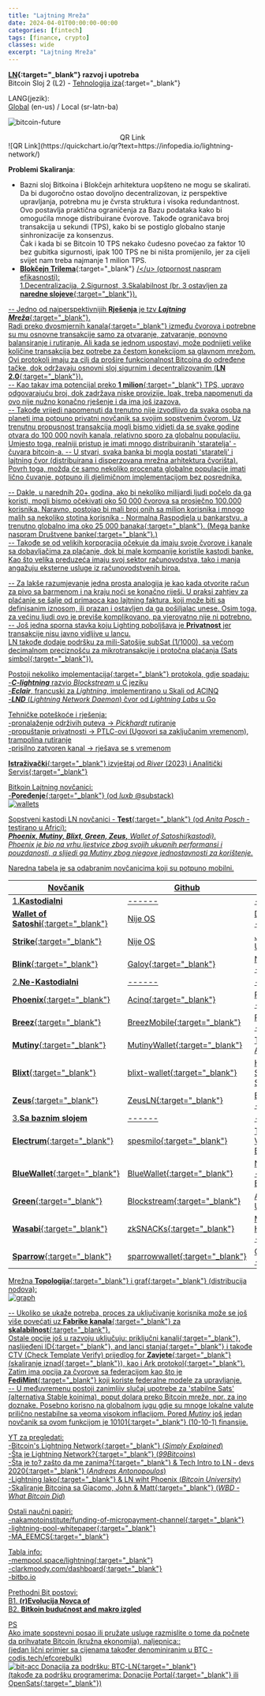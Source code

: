 ```yaml
---
title: "Lajtning Mreža"
date: 2024-04-01T00:00:00-00:00
categories: [fintech]
tags: [finance, crypto]
classes: wide
excerpt: "Lajtning Mreža"
---
```


**[LN](https://en.wikipedia.org/wiki/Lightning_Network){:target="_blank"} razvoj i upotreba**<br>
Bitcoin Sloj 2 (L2) - [Tehnologija iza](https://medium.com/coinmonks/the-lightning-network-technology-behind-bitcoins-scaling-solution-915c07455ca8){:target="_blank"}

LANG(jezik):<br>
[Global](https://infopedia.io/lightning-network/) (en-us) / Local (sr-latn-ba)<br>

![bitcoin-future](https://raw.githubusercontent.com/borisdj/borisdj.github.io/main/assets/images/lightning-network/lightning-model.jpg)

<center>QR Link</center>
![QR Link](https://quickchart.io/qr?text=https://infopedia.io/lightning-network/)

**Problemi Skaliranja**:  
* Bazni sloj Bitkoina i Blokčejn arhitektura uopšteno ne mogu se skalirati.
Da bi dugoročno ostao dovoljno decentralizovan, iz perspektive upravljanja, potrebna mu je čvrsta struktura i visoka redundantnost.  
Ovo postavlja praktična ograničenja za Bazu podataka kako bi omogućila mnoge distribuirane čvorove. Takođe ograničava broj transakcija u sekundi (TPS), kako bi se postiglo globalno stanje sinhronizacije za konsenzus.  
Čak i kada bi se Bitcoin 10 TPS nekako čudesno povećao za faktor 10 bez gubitka sigurnosti, ipak 100 TPS ne bi ništa promijenilo, jer za cijeli svijet nam treba najmanje 1 milion TPS.
* [**Blokčejn Trilema**](https://medium.com/@chainway_xyz/the-true-trilemma-for-bitcoin-layers-06855d535b95){:target="_blank"} <u>/\</u> (otpornost naspram efikasnosti):  
1.Decentralizacija, 2.Sigurnost, 3.Skalabilnost (br. 3 ostavljen za [**naredne slojeve**](https://www.minima.global/post/taking-blockchain-scalability-to-the-next-layer){:target="_blank"}).

-- Jedno od najperspektivnijih **Rješenja** je tzv [***Lajtning Mreža***](https://lightning.network/){:target="_blank"}.  
Radi preko [dvosmjernih kanala](https://bitcoinmagazine.com/technical/understanding-the-lightning-network-part-building-a-bidirectional-payment-channel-1464710791){:target="_blank"} između čvorova i potrebne su mu osnovne transakcije samo za otvaranje, zatvaranje, ponovno balansiranje i rutiranje. Ali kada se jednom uspostavi, može podnijeti velike količine transakcija bez potrebe za čestom konekcijom sa glavnom mrežom.  
Ovi protokoli imaju za cilj da prošire funkcionalnost Bitcoina do određene tačke, dok održavaju osnovni sloj sigurnim i decentralizovanim ([**LN 2.0**](https://blog.theabacus.io/lightning-network-2-0-b878b9bb356e){:target="_blank"}).  
-- Kao takav ima potencijal preko [**1 milion**](https://medium.com/@mnry.io/what-is-the-lightning-network-and-how-does-it-work-a9015096cc1c){:target="_blank"} TPS, upravo odgovarajuću broj, dok zadržava niske provizije. Ipak, treba napomenuti da ovo nije nužno konačno rješenje i da ima još izazova.  
-- Takođe vrijedi napomenuti da trenutno nije izvodljivo da svaka osoba na planeti ima potpuno privatni novčanik sa svojim sopstvenim čvorom. Uz trenutnu propusnost transakcija mogli bismo vidjeti da se svake godine otvara do 100 000 novih kanala, relativno sporo za globalnu populaciju. Umjesto toga, realniji pristup je imati mnogo distribuiranih 'staratelja' - čuvara bitcoin-a. 
-- U stvari, svaka banka bi mogla postati 'staratelj' i lajtning čvor (distribuirana i disperzovana mrežna arhitektura čvorišta). Povrh toga, možda će samo nekoliko procenata globalne populacije imati lično čuvanje, potpuno ili djelimičnom implementacijom bez posrednika. 

-- Dakle, u narednih 20+ godina, ako bi nekoliko milijardi ljudi počelo da ga koristi, mogli bismo očekivati oko 50 000 čvorova sa prosječno 100.000 korisnika. Naravno, postojao bi mali broj onih sa milion korisnika i mnogo malih sa nekoliko stotina korisnika - Normalna Raspodjela u bankarstvu, a trenutno globalno ima oko [25 000 banaka](https://www.linkedin.com/pulse/how-many-banks-globally-david-gyori){:target="_blank"}. ([Mega banke naspram Društvene banke](https://www.extractable.com/insights/by-the-numbers-mega-banks-vs-community-banks/){:target="_blank"}.)  
-- Takođe se od velikih korporacija očekuje da imaju svoje čvorove i kanale sa dobavljačima za plaćanje, dok bi male kompanije koristile kastodi banke. Kao što velika preduzeća imaju svoj sektor računovodstva, tako i manja angažuju eksterne usluge iz računovodstvenih biroa.

-- Za lakše razumjevanje jedna prosta analogija je kao kada otvorite račun za pivo sa barmenom i na kraju noći se konačno riješi. U praksi zahtjev za plaćanje se šalje od primaoca kao lajtning faktura, koji može biti sa definisanim iznosom, ili prazan i ostavljen da ga pošiljalac unese.
Osim toga, za većinu ljudi ovo je previše komplikovano, pa vjerovatno nije ni potrebno.  
-- Još jedna sporna stavka koju Lighting poboljšava je **Privatnost** jer transakcije nisu javno vidljive u lancu.  
LN takođe dodaje podršku za mili-Satošije subSat (1/1000), sa većom decimalnom preciznošću za mikrotransakcije i protočna plaćanja (Sats [simbol](https://bitcoinmagazine.com/culture/my-suggestion-for-the-bitcoin-sats-symbol){:target="_blank"}). 

Postoji nekoliko [implementacija](https://medium.com/@fulgur.ventures/an-overview-of-lightning-network-implementations-d670255a6cfa){:target="_blank"} protokola, gdje spadaju:  
-***C-lightning*** razvio *Blockstream* u C jeziku  
-***Eclair***, francuski za *Lightning*, implementirano u Skali od ACINQ  
-***LND*** (*Lightning Network Daemon*) čvor od *Lightning Labs* u Go  

Tehničke poteškoće i rješenja:  
-pronalaženje održivih puteva -> *Pickhardt* rutiranje  
-propuštanje privatnosti -> PTLC-ovi (Ugovori sa zaključanim vremenom), trampolina rutiranje  
-prisilno zatvoren kanal -> rješava se s vremenom  

[**Istraživački**](https://river.com/learn/files/river-lightning-report-2023.pdf){:target="_blank"} izvještaj od *River* (2023) i Analitički [Servis](https://1ml.com/){:target="_blank"}  

Bitkoin Lajtning novčanici:  
-[**Poređenje**](https://luxb.substack.com/p/usporedba-lightning-novcanika){:target="_blank"} (od *luxb* @substack)  
![wallets](https://raw.githubusercontent.com/borisdj/borisdj.github.io/main/assets/images/lightning-network/lightning-wallets-all.jpg)

Sopstveni kastodi LN novčanici - [**Test**](https://anitaposch.com/lightning-wallet-test-2024){:target="_blank"} (od *Anita Posch* - testirano u Africi):  
***Phoenix, Mutiny, Blixt, Green, Zeus,** Wallet of Satoshi(kastodi)*.  
*Phoenix je bio na vrhu ljestvice zbog svojih ukupnih performansi i pouzdanosti, a slijedi ga Mutiny zbog njegove jednostavnosti za korištenje.*

Naredna tabela je sa odabranim novčanicima koji su potpuno mobilni.

| Novčanik | Github | Tim | Vid | Tag |
| -----  | ------ | ---- | --- | ---- |
| 1.**Kastodialni** | ------ | ---------- | --- | --------------- |
| [**Wallet of Satoshi**](https://www.walletofsatoshi.com/){:target="_blank"} | Nije OS | Daniel Alexiuc - Australia | [YT](https://www.youtube.com/watch?v=sXBwRO7ML7w){:target="_blank"} | jednostavan, bez provizija |
| [**Strike**](https://strike.me/){:target="_blank"} | Nije OS | Jack Mallers - US | [YT](https://www.youtube.com/watch?v=4-vJ7zZQ4wU){:target="_blank"} | - |
| [**Blink**](https://www.blink.sv/){:target="_blank"} | [Galoy](https://github.com/GaloyMoney/blinkbtc){:target="_blank"} | Nicolas Burtey - El.Sal. | [YT](https://www.youtube.com/watch?v=q3QwxCd1EZE) | [StableSats] |
| 2.**Ne-Kastodialni** | *------* | *----------* | *---* | *---------------* |
| [**Phoenix**](https://phoenix.acinq.co/){:target="_blank"} | [Acinq](https://github.com/ACINQ){:target="_blank"} | Pierre-Marie - Paris, FR | [YT](https://www.youtube.com/watch?v=hmmehTnV3ys){:target="_blank"}| [trust-minimized] |
| [**Breez**](https://breez.technology/mobile/){:target="_blank"} | [BreezMobile](https://github.com/breez/breezmobile){:target="_blank"}| Roy Sheinfeld - Israel | [YT](https://www.youtube.com/watch?v=lcBsn8e-oQ4&t=407s){:target="_blank"} | - |
| [**Mutiny**](https://www.mutinywallet.com/){:target="_blank"} | [MutinyWallet](https://github.com/MutinyWallet/mutiny-web){:target="_blank"} | Tony Giorgio - Austin, TX | [YT](https://www.youtube.com/watch?v=vHQ6wgT3S2I){:target="_blank"} | [Web], [Stables-DLC], [Nostr] |
| [**Blixt**](https://blixtwallet.github.io/){:target="_blank"} | [blixt-wallet](https://github.com/hsjoberg/blixt-wallet){:target="_blank"} | Hampus Sjöberg - Sweden | [YT](https://www.youtube.com/watch?v=5JyOAeaCN0o){:target="_blank"} | - |
| [**Zeus**](https://zeusln.com/){:target="_blank"} | [ZeusLN](https://github.com/ZeusLN/zeus){:target="_blank"} | Evan Kaloudis - NY, US | [YT](https://www.youtube.com/watch?v=hmmehTnV3ys&t=1106s){:target="_blank"} | - |
| 3.**Sa baznim slojem** | *------* | *----------* | *---* | *---------------* |
| [**Electrum**](https://electrum.org/){:target="_blank"} | [spesmilo](https://github.com/spesmilo/electrum){:target="_blank"} | Thomas Voegtlin - Berlin, DE | [YT](https://www.youtube.com/watch?v=pyylkpR4DDk){:target="_blank"} | [eksterni nod] |
| [**BlueWallet**](https://bluewallet.io/){:target="_blank"} | [BlueWallet](https://github.com/BlueWallet/BlueWallet){:target="_blank"} | Nuno Coelho - Barcelona, ES | [YT](https://www.youtube.com/watch?v=iVPNk2ZZ63w){:target="_blank"} | [eksterni nod] |
| [**Green**](https://github.com/Blockstream/green_android){:target="_blank"} | [Blockstream](https://github.com/Blockstream/green_android){:target="_blank"} | Adam Back - US | [YT](https://www.youtube.com/watch?v=DesN85bWmGA){:target="_blank"} | [eksterni nod] |
| [**Wasabi**](https://wasabiwallet.io/){:target="_blank"} | [zkSNACKs](https://github.com/zkSNACKs/WalletWasabi){:target="_blank"} | Max Hillebrand(DE) - Gibraltar | [YT](https://www.youtube.com/watch?v=ECQHAzSckK0){:target="_blank"} | plan za [LN with CoinJoins](https://blog.wasabiwallet.io/what-lightning-network-enabled-wabisabi-coinjoins-might-look-like/){:target="_blank"} |
| [**Sparrow**](https://sparrowwallet.com/){:target="_blank"} | [sparrowwallet](https://github.com/sparrowwallet/sparrow){:target="_blank"} | Craig Raw(ZA) - Cape Town | [YT](https://www.youtube.com/watch?v=qJ_SpQX_YKw){:target="_blank"} | [multisig](https://bitcoiner.guide/multisig/recover/){:target="_blank"} |


Mrežna [**Topologija**](https://appliednetsci.springeropen.com/articles/10.1007/s41109-023-00602-2){:target="_blank"} i [graf](https://lnrouter.app/graph){:target="_blank"} (distribucija nodova):  
![graph](https://raw.githubusercontent.com/borisdj/borisdj.github.io/main/assets/images/lightning-network/lightning-graph.jpg)

--  Ukoliko se ukaže potreba, proces za uključivanje korisnika može se još više povećati uz [**Fabrike kanala**](https://bitcoinops.org/en/topics/channel-factories/){:target="_blank"} za [**skalabilnost**](https://bitcoin.stackexchange.com/questions/67158/what-are-channel-factories-and-how-do-they-work){:target="_blank"}.  
Ostale opcije još u razvoju uključuju: [priključni kanali](https://lightning.engineering/posts/2021-05-26-sidecar-channels/){:target="_blank"}, [naslijeđeni ID](https://github.com/JohnLaw2/btc-iids/blob/main/iids14.pdf){:target="_blank"}, and [lanci stanja](https://medium.com/@RubenSomsen/statechains-non-custodial-off-chain-bitcoin-transfer-1ae4845a4a39){:target="_blank"} i takođe CTV (Check Template Verify) prijedlog for [**Zavjete**](https://bitbox.swiss/blog/what-are-bitcoin-covenants/){:target="_blank"} ([skaliranje iznad](https://www.rhinobitcoin.com/blog/bitcoin-covenants-can-we-scale-beyond-100m-users){:target="_blank"}), kao i [Ark protokol](https://bitcoinmagazine.com/technical/how-ark-plans-to-scale-private-bitcoin-payments){:target="_blank"}.  
Zatim ima opcija za čvorove sa federacijom kao što je [**FediMint**](https://fedimint.org/){:target="_blank"} koji koriste federalne modele za upravljanje.  
-- U međuvremenu postoji zanimljiv slučaj upotrebe za 'stabilne Sats' (alternativa Stable koinima), poput dolara preko Bitcoin mreže, npr. za ino doznake. Posebno korisno na globalnom jugu gdje su mnoge lokalne valute prilično nestabilne sa veoma visokom inflacijom. Pored *Mutiny* još jedan novčanik sa ovom funkcijom je [10101](https://10101.finance/){:target="_blank"} (10-10-1) finansije.

YT za pregledati:  
-[Bitcoin's Lightning Network](https://www.youtube.com/watch?v=rrr_zPmEiME){:target="_blank"} (*Simply Explained*)  
-[Šta je Lightning Network?](https://www.youtube.com/watch?v=pBh4DcM-0pg){:target="_blank"} (*99Bitcoins*)  
-[Šta je to? zašto da me zanima?](https://www.youtube.com/watch?v=AYAreuNzx58&t=39s){:target="_blank"} & [Tech Intro to LN - devs 2020](https://www.youtube.com/watch?v=E1n3sKKPD_k){:target="_blank"} (*Andreas Antonopoulos*)  
-[Lightning lako](https://www.youtube.com/watch?v=nusOl6wb1a4){:target="_blank"} & [LN wiht Phoenix](https://www.youtube.com/watch?v=9j_slmZ7Eyo) (*Bitcoin University*)  
-[Skaliranje Bitcoina sa Giacomo, John & Matt](https://www.youtube.com/watch?v=Iz81W-_X5gw){:target="_blank"} (*WBD - What Bitcoin Did*)  

Ostali naučni papiri:  
-[nakamotoinstitute/funding-of-micropayment-channel](https://nakamotoinstitute.org/static/docs/scalable-funding-of-bitcoin-micropayment-channel-networks.pdf){:target="_blank"}  
-[lightning-pool-whitepaper](https://lightning.engineering/lightning-pool-whitepaper.pdf){:target="_blank"}  
-[MA_EEMCS](https://essay.utwente.nl/80780/1/Wijburg_MA_EEMCS.pdf){:target="_blank"}  

Tabla info:  
-[mempool.space/lightning](https://mempool.space/lightning){:target="_blank"}  
-[clarkmoody.com/dashboard](https://bitcoin.clarkmoody.com/dashboard/){:target="_blank"}  
-[bitbo.io](https://bitbo.io/target="_blank")  

Prethodni Bit postovi:  
B1. [**(r)Evolucija Novca of**](https://infopedia.io/sr-latn/revolution-of-money/)  
B2. [**Bitkoin budućnost and makro izgled**](https://infopedia.io/sr-latn/bitcoin-future-macro-outlook/)  

PS  
Ako imate sopstevni posao ili pružate usluge razmislite o tome da počnete da prihvatate Bitcoin (kružna ekonomija), naljepnica::  
(jedan lični primjer sa cijenama također denominiranim u BTC - [codis.tech/efcorebulk](https://codis.tech/efcorebulk))  
![bit-acc](https://raw.githubusercontent.com/borisdj/borisdj.github.io/main/assets/images/lightning-network/bit-acc.png)
Donacija za podršku: [BTC-LN](https://borisdj.net/donation/donate-btc.html){:target="_blank"}  
(takođe za podršku programerima: [Donacije Portal](https://bitcoindevlist.com/){:target="_blank"} ili [OpenSats](https://opensats.org/){:target="_blank"})
